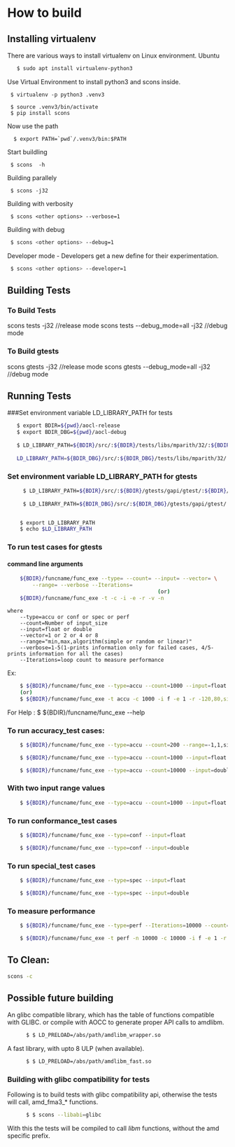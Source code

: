 # How to build

## Installing virtualenv
  There are various ways to install virtualenv on Linux environment.
  Ubuntu
  ``` sh
     $ sudo apt install virtualenv-python3
  ```

  Use Virtual Environment to install python3 and scons inside.
  ```
   $ virtualenv -p python3 .venv3

   $ source .venv3/bin/activate
   $ pip install scons
  ```


  Now use the path 
   ```
     $ export PATH=`pwd`/.venv3/bin:$PATH
   ```

  Start buildling 
   ```
    $ scons  -h
   ```

  Building parallely
   ``` shell
    $ scons -j32
   ```
   
  Building with verbosity
   ``` shell
    $ scons <other options> --verbose=1
   ```
   
  Building with debug
   ```sh
    $ scons <other options> --debug=1
   ```
  
  Developer mode - Developers get a new define for their experimentation.
   ```sh
    $ scons <other options> --developer=1
   ```

## Building Tests

### To Build Tests

scons tests -j32                    //release mode
scons tests --debug_mode=all -j32   //debug mode

### To Build gtests

scons gtests -j32                    //release mode
scons gtests --debug_mode=all -j32   //debug mode


## Running Tests
###Set environment variable LD_LIBRARY_PATH for tests
 ```sh
    $ export BDIR=${pwd}/aocl-release
    $ export BDIR_DBG=${pwd}/aocl-debug
    
    $ LD_LIBRARY_PATH=${BDIR}/src/:${BDIR}/tests/libs/mparith/32/:${BDIR}/tests/libs/mparith/64/       # release mode
    
    LD_LIBRARY_PATH=${BDIR_DBG}/src/:${BDIR_DBG}/tests/libs/mparith/32/:${BDIR_DBG}/tests/libs/mparith/64/             # debug mode
 ```

### Set environment variable LD_LIBRARY_PATH for gtests

```sh
     $ LD_LIBRARY_PATH=${BDIR}/src/:${BDIR}/gtests/gapi/gtest/:${BDIR}/gtests/gapi/gbench/:${BDIR}/gtests/libs/mparith/32/:${BDIR}/gtests/libs/mparith/64/        #release mode
     
     $ LD_LIBRARY_PATH=${BDIR_DBG}/src/:${BDIR_DBG}/gtests/gapi/gtest/:${BDIR_DBG}/gtests/gapi/gbench/:${BDIR_DBG}/gtests/libs/mparith/32/:${BDIR_DBG}/gtests/libs/mparith/64/                  #debug mode


    $ export LD_LIBRARY_PATH
    $ echo $LD_LIBRARY_PATH
``` 

### To run test cases for gtests
#### command line arguments 
```sh
    ${BDIR}/funcname/func_exe --type= --count= --input= --vector= \
        --range= --verbose --Iterations=
                                                (or)
    ${BDIR}/funcname/func_exe -t -c -i -e -r -v -n
```
    where
        --type=accu or conf or spec or perf
        --count=Number of input_size
        --input=float or double
        --vector=1 or 2 or 4 or 8
        --range="min,max,algorithm(simple or random or linear)"
        --verbose=1-5(1-prints information only for failed cases, 4/5-prints information for all the cases)
        --Iterations=loop count to measure performance

Ex: 
```sh
    $ ${BDIR}/funcname/func_exe --type=accu --count=1000 --input=float --vector=1 --range=-120,80,simple --verbose=1
    (or) 
    $ ${BDIR}/funcname/func_exe -t accu -c 1000 -i f -e 1 -r -120,80,simple -v 1
``` 
For Help :     $ ${BDIR}/funcname/func_exe --help

### To run accuracy_test cases:
```sh
    $ ${BDIR}/funcname/func_exe --type=accu --count=200 --range=-1,1,simple

    $ ${BDIR}/funcname/func_exe --type=accu --count=1000 --input=float --range=-1,1,simple

    $ ${BDIR}/funcname/func_exe --type=accu --count=10000 --input=double --vector=4 --range=-1,1,simple --verbose=5
```

### With two input range values
```sh
    $ ${BDIR}/funcname/func_exe --type=accu --count=1000 --input=float --vector=1 --range=-120,80,simple  --range=-120,80,simple --verbose=1
```

### To run conformance_test cases
```sh
    $ ${BDIR}/funcname/func_exe --type=conf --input=float

    $ ${BDIR}/funcname/func_exe --type=conf --input=double
```
### To run special_test cases
```sh
    $ ${BDIR}/funcname/func_exe --type=spec --input=float

    $ ${BDIR}/funcname/func_exe --type=spec --input=double
```
### To measure performance
```sh
    $ ${BDIR}/funcname/func_exe --type=perf --Iterations=10000 --count=1000 --range=-120,80,simple

    $ ${BDIR}/funcname/func_exe -t perf -n 10000 -c 10000 -i f -e 1 -r -120,80,simple
```

## To Clean:
```sh
scons -c
```

## Possible future building
  An glibc compatible library, which has the table of functions compatible with
  GLIBC. or compile with AOCC to generate proper API calls to amdlibm.
  ``` sh
        $ $ LD_PRELOAD=/abs/path/amdlibm_wrapper.so
  ```
  
  A fast library, with upto 8 ULP (when available).
  ``` sh
        $ $ LD_PRELOAD=/abs/path/amdlibm_fast.so
  ```
  
### Building with glibc compatibility for tests

  Following is to build tests with glibc compatibility api, otherwise the tests
  will call, amd_fma3_* functions.

``` sh
      $ $ scons --libabi=glibc
```

  With this the tests will be compiled to call _libm_ functions, without the
  amd specific prefix.

  
